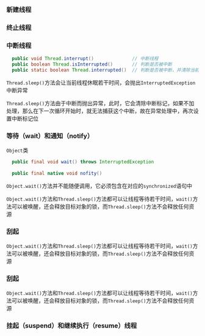 ### 新建线程
### 终止线程
### 中断线程

```java
  public void Thread.interrupt()              // 中断线程
  public boolean Thread.isInterrupted()       // 判断是否被中断
  public static boolean Thread.interrupted()  // 判断是否被中断，并清除当前中断状态
```
`Thread.sleep()`方法会让当前线程休眠若干时间，会抛出`InterruptedException`中断异常

`Thread.sleep()`方法由于中断而抛出异常，此时，它会清除中断标记，如果不加处理，那么在下一次循环开始时，就无法捕获这个中断，故在异常处理中，再次设置中断标记位

### 等待（wait）和通知（notify）
`Object`类
```java
  public final void wait() throws InterruptedException
  
  public final native void nofity()
```
`Object.wait()`方法并不能随便调用，它必须包含在对应的`synchronized`语句中

`Object.wait()`方法和`Thread.sleep()`方法都可以让线程等待若干时间，`wait()`方法可以被唤醒，还会释放目标对象的锁，而`Thread.sleep()`方法不会释放任何资源

### 刮起
`Object.wait()`方法和`Thread.sleep()`方法都可以让线程等待若干时间，`wait()`方法可以被唤醒，还会释放目标对象的锁，而`Thread.sleep()`方法不会释放任何资源

### 刮起
`Object.wait()`方法和`Thread.sleep()`方法都可以让线程等待若干时间，`wait()`方法可以被唤醒，还会释放目标对象的锁，而`Thread.sleep()`方法不会释放任何资源




### 挂起（suspend）和继续执行（resume）线程
